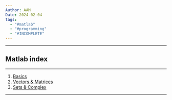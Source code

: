 ```yaml
---
Author: AAM
Date: 2024-02-04
tags:
  - "#matlab"
  - "#programming"
  - "#INCOMPLETE"
---
```

---
## Matlab index

---
1. [Basics](data/01_basics.md)
2. [Vectors & Matrices](data/02_vectors.md)
3. [Sets & Complex](data/03_sets.md)
---
